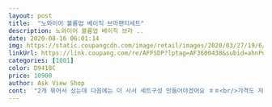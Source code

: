 ```yaml
---
layout: post 
title:  "노와이어 볼륨업 베이직 브라팬티세트" 
description: 노와이어 볼륨업 베이직 브라 ..
date: 2020-08-16 06:01:14 
img: https://static.coupangcdn.com/image/retail/images/2020/03/27/19/6/49435f64-9995-4509-b650-131919913d74.jpg 
linkUrl: https://link.coupang.com/re/AFFSDP?lptag=AF3600438&subid=ahnPublicAsk&pageKey=1421901034&itemId=2460517764&vendorItemId=70454026971&traceid=V0-113-c0f021bb3d02cd0d 
categories: [1001] 
color: D9418C 
price: 10900 
author: Ask View Shop 
cont:  "2개 묶어서 샀는데 다음에는 더 사서 세트구성 만들어야겠어요 ㅎㅎ<br/>가격도 저렴하고 스킨색으로 구매했는데 역시 튀지 않아 좋습니다.<br/><br/>과한볼륨업이 아닌 적당히 라인을 잡아주며 자연스럽게 볼륨업 해주니<br/>다른색구성으로 또구매하고싶습니다.<br/><br/>등에 살이 좀 있는편인데 살튐 없이 라인을 잡아주는것또한 장점인거 같아요.<br/><br/>로켓배송으로 바로 받아봤어요<br/>박음질도 잘 되어있고 라인이 들어가 있지 않아서 넘 편합니당<br/>봉제도 꼼꼼!!! 좋은 제품 감사해욤<br/>빠른 배송감사드립니다.<br/><br/>아이를 낳고 나니 답답한게 싫어서 노와이어만 찾게되는데<br/>여름에는 누드 속옷 여러개 쟁겨놔야쥬!<br/>역시 로켓배송 넘나 빠름빠름<br/>완전 내가 원하던 인디핑크색이라서 넘 좋아요<br/>이제품 역시 편안하게 가슴을 감싸줘 전혀 불편한감이 없어서 좋았네요.<br/><br/>착용해보니 일단 와이어가 없어서 편합니다.<br/><br/>치마입을 때 팬티라인 신경쓰이지 않아서 넘나 좋아요<br/>흰티에는 비침 없고 무라인이라서 넘나 편해요<br/>" 
---
```


